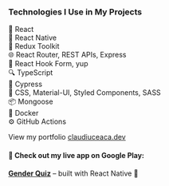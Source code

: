 ### Technologies I Use in My Projects

🚀 React <br>
📱 React Native <br>
🔧 Redux Toolkit <br>
🌐 React Router, REST APIs, Express <br>
📝 React Hook Form, yup <br>
🔍 TypeScript <br>
🔬 Cypress <br>
🎨 CSS, Material-UI, Styled Components, SASS <br>
📦 Mongoose <br>
🐳 Docker <br>
⚙️ GitHub Actions

View my portfolio [claudiuceaca.dev](https://claudiuceaca.dev)

#### 📱 Check out my live app on Google Play:  
[**Gender Quiz**](https://play.google.com/store/apps/details?id=gender.quiz) – built with React Native 🚀
